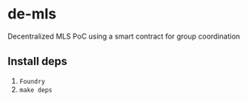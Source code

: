# de-mls
Decentralized MLS PoC using a smart contract for group coordination

## Install deps

1. `Foundry`
2. `make deps`
